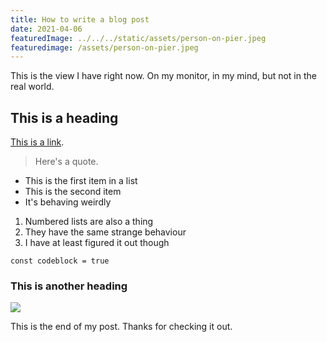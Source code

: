 ```yaml
---
title: How to write a blog post
date: 2021-04-06
featuredImage: ../../../static/assets/person-on-pier.jpeg
featuredimage: /assets/person-on-pier.jpeg
---
```

This is the view I have right now. On my monitor, in my mind, but not in the real world.

## This is a heading

[This is a link](www.google.com).

> Here's a quote.

* This is the first item in a list
* This is the second item
* It's behaving weirdly

1. Numbered lists are also a thing
2. They have the same strange behaviour
3. I have at least figured it out though

`const codeblock = true`

### This is another heading

![](/assets/autumn-road.jpeg)

This is the end of my post. Thanks for checking it out.